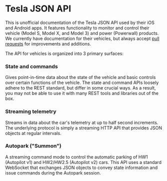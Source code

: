 # Tesla JSON API

This is unofficial documentation of the Tesla JSON API used by their iOS and Android apps.
It features functionality to monitor and control their vehicle (Model S, Model X, and Model 3) and power (Powerwall) products.
We currently have documentation for their vehicles, but always accept [pull requests](https://github.com/timdorr/model-s-api/pulls) for improvements and additions.

The API for vehicles is organized into 3 primary surfaces:

### State and commands
Gives point-in-time data about the state of the vehicle and basic controls over certain functions of the vehicle.
The state and command APIs loosely adhere to the REST standard, but differ in some crucial ways. As a result,
you may not be able to use it with many REST tools and libraries out of the box.

### Streaming telemetry
Streams in data about the car's telemetry at up to half second increments.
The underlying protocol is simply a streaming HTTP API that provides JSON objects at regular intervals.

### Autopark ("Summon")
A streaming command mode to control the automatic parking of HW1 (Autopilot v1) and HW2/HW2.5 (Autopilot v2) cars.
This API uses a standard WebSocket that exchanges JSON objects to convey state information and issue commands during the Autopark session.
